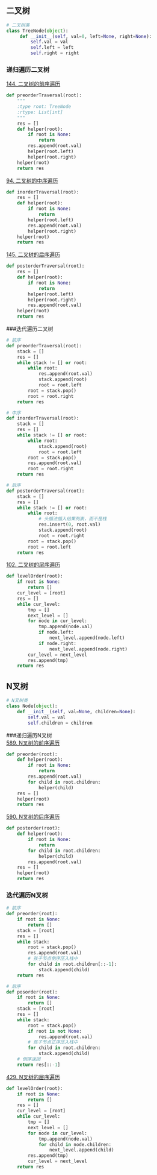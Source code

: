 ## 二叉树
```python
# 二叉树类
class TreeNode(object):
     def __init__(self, val=0, left=None, right=None):
         self.val = val
         self.left = left
         self.right = right
```
### 递归遍历二叉树 <br>
[144. 二叉树的前序遍历](https://leetcode-cn.com/problems/binary-tree-preorder-traversal/)
```python
def preorderTraversal(root):
    """
    :type root: TreeNode
    :rtype: List[int]
    """
    res = []
    def helper(root):
        if root is None:
            return
        res.append(root.val)
        helper(root.left)
        helper(root.right)
    helper(root)
    return res
```
[94. 二叉树的中序遍历](https://leetcode-cn.com/problems/binary-tree-inorder-traversal/)
```python
def inorderTraversal(root):
    res = []
    def helper(root):
        if root is None:
            return
        helper(root.left)
        res.append(root.val)
        helper(root.right)
    helper(root)
    return res
```
[145. 二叉树的后序遍历](https://leetcode-cn.com/problems/binary-tree-postorder-traversal/)
```python
def postorderTraversal(root):
    res = []
    def helper(root):
        if root is None:
            return
        helper(root.left)
        helper(root.right)
        res.append(root.val)
    helper(root)
    return res
```
###迭代遍历二叉树
```python
# 前序
def preorderTraversal(root):
    stack = []
    res = []
    while stack != [] or root:
        while root:
            res.append(root.val)
            stack.append(root)
            root = root.left
        root = stack.pop()
        root = root.right
    return res
```
```python
# 中序
def inorderTraversal(root):
    stack = []
    res = []
    while stack != [] or root:
        while root:
            stack.append(root)
            root = root.left
        root = stack.pop()
        res.append(root.val)
        root = root.right
    return res
```
```python
# 后序
def postorderTraversal(root):
    stack = []
    res = []
    while stack != [] or root:
        while root:
            # 头插法插入结果列表，而不是栈
            res.insert(0, root.val)
            stack.append(root)
            root = root.right
        root = stack.pop()
        root = root.left
    return res
```
[102. 二叉树的层序遍历](https://leetcode-cn.com/problems/binary-tree-level-order-traversal/)
```python
def levelOrder(root):
    if root is None:
        return []
    cur_level = [root]
    res = []
    while cur_level:
        tmp = []
        next_level = []
        for node in cur_level:
            tmp.append(node.val)
            if node.left:
                next_level.append(node.left)
            if node.right:
                next_level.append(node.right)
        cur_level = next_level
        res.append(tmp)
    return res
```
## N叉树
```python
# N叉树类
class Node(object):
    def __init__(self, val=None, children=None):
        self.val = val
        self.children = children
```
###递归遍历N叉树<br>
[589. N叉树的前序遍历](https://leetcode-cn.com/problems/n-ary-tree-preorder-traversal/)
```python
def preorder(root):
    def helper(root):
        if root is None:
            return
        res.append(root.val)
        for child in root.children:
            helper(child)
    res = []
    helper(root)
    return res
```
[590. N叉树的后序遍历](https://leetcode-cn.com/problems/n-ary-tree-postorder-traversal/)
```python
def postorder(root):
    def helper(root):
        if root is None:
            return
        for child in root.children:
            helper(child)
        res.append(root.val)
    res = []
    helper(root)
    return res
```
### 迭代遍历N叉树
```python
# 前序
def preorder(root):
    if root is None:
        return []
    stack = [root]
    res = []
    while stack:
        root = stack.pop()
        res.append(root.val)
        # 孩子节点倒序压入栈中
        for child in root.children[::-1]:
            stack.append(child)
    return res
```
```python
# 后序
def posorder(root):
    if root is None:
        return []
    stack = [root]
    res = []
    while stack:
        root = stack.pop()
        if root is not None:
            res.append(root.val)
        # 孩子节点正序压入栈中
        for child in root.children:
            stack.append(child)
    # 倒序返回
    return res[::-1]
```
[429. N叉树的层序遍历](https://leetcode-cn.com/problems/n-ary-tree-level-order-traversal/)
```python
def levelOrder(root):
    if root is None:
        return []
    res = []
    cur_level = [root]
    while cur_level:
        tmp = []
        next_level = []
        for node in cur_level:
            tmp.append(node.val)
            for child in node.children:
                next_level.append(child)
        res.append(tmp)
        cur_level = next_level
    return res
```